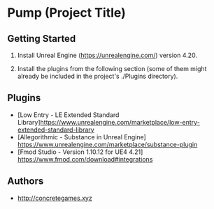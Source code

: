 # Pump (Project Title)

## Getting Started

1. Install Unreal Engine (https://unrealengine.com/) version 4.20.

2. Install the plugins from the following section (some of them might already be included in the project's ./Plugins directory).



## Plugins

- [Low Entry - LE Extended Standard Library]https://www.unrealengine.com/marketplace/low-entry-extended-standard-library
- [Allegorithmic - Substance in Unreal Engine] https://www.unrealengine.com/marketplace/substance-plugin
- [Fmod Studio - Version 1.10.12 for UE4 4.21] https://www.fmod.com/download#integrations



## Authors

- http://concretegames.xyz
